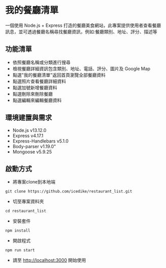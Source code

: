 # 我的餐廳清單
一個使用 Node.js + Express 打造的餐廳美食網站，此專案提供使用者查看餐廳訊息，並可透過餐廳名稱尋找餐廳資訊，例如:餐廳類別、地址、評分、描述等

## 功能清單
* 依照餐廳名稱或分類進行搜尋
* 檢視餐廳詳細資訊包含類別、地址、電話、評分、圖片及 Google Map
* 點選"我的餐廳清單"返回首頁瀏覽全部餐廳資料
* 點選照片查看餐廳詳細資料
* 點選加號新增餐廳資料
* 點選刪除來刪除餐廳
* 點選編輯來編輯餐廳資料

## 環境建置與需求
* Node.js v13.12.0
* Express v4.17.1
* Express-Handlebars v5.1.0
* Body-parser v1.19.0"
* Mongoose v5.9.25

## 啟動方式
* 將專案clone到本地端

```
git clone https://github.com/icedike/restaurant_list.git
````

* 切至專案資料夾
```
cd restaurant_list
```

* 安裝套件

```
npm install
```

* 開啟程式

```
npm run start
```

* 請至 <http://localhost:3000> 開始使用